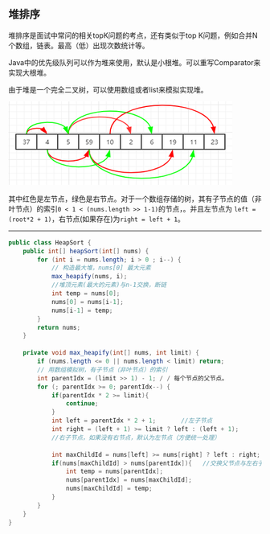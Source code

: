 ## 堆排序

堆排序是面试中常问的相关topK问题的考点，还有类似于top K问题，例如合并N个数组，链表。最高（低）出现次数统计等。

Java中的优先级队列可以作为堆来使用，默认是小根堆。可以重写Comparator来实现大根堆。

由于堆是一个完全二叉树，可以使用数组或者list来模拟实现堆。

![ ](../images/sort-heap-1.png)

其中红色是左节点，绿色是右节点。对于一个数组存储的树，其有子节点的值（非叶节点）的索引`0 < 1 < (nums.length >> 1-1)`的节点，。并且左节点为 `left = (root*2 + 1)`，右节点(如果存在)为`right = left + 1`。

----

```java
public class HeapSort {
    public int[] heapSort(int[] nums) {
        for (int i = nums.length; i > 0 ; i--) {
            // 构造最大堆，nums[0] 最大元素
            max_heapify(nums, i);
            //堆顶元素(最大的元素)与n-1交换，断链
            int temp = nums[0];
            nums[0] = nums[i-1];
            nums[i-1] = temp;
        }
        return nums;
    }

    private void max_heapify(int[] nums, int limit) {
        if (nums.length <= 0 || nums.length < limit) return;
        // 用数组模拟树，有子节点（非叶节点）的索引
        int parentIdx = (limit >> 1) - 1; / / 每个节点的父节点。
        for (; parentIdx >= 0; parentIdx--) {
            if(parentIdx * 2 >= limit){
                continue;
            }
            int left = parentIdx * 2 + 1;       //左子节点
            int right = (left + 1) >= limit ? left : (left + 1);    
            //右子节点，如果没有右节点，默认为左节点（方便统一处理）

            int maxChildId = nums[left] >= nums[right] ? left : right;
            if(nums[maxChildId] > nums[parentIdx]){   //交换父节点与左右子节点中的最大值
                int temp = nums[parentIdx];
                nums[parentIdx] = nums[maxChildId];
                nums[maxChildId] = temp;
            }
        }
    }
}
```